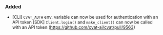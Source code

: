 ### Added

- \[CLI\] `CVAT_AUTH` env. variable can now be used for authentication with an API token
  \[SDK\] `Client.login()` and `make_client()` can now be called with an API token
  (<https://github.com/cvat-ai/cvat/pull/9563>)
